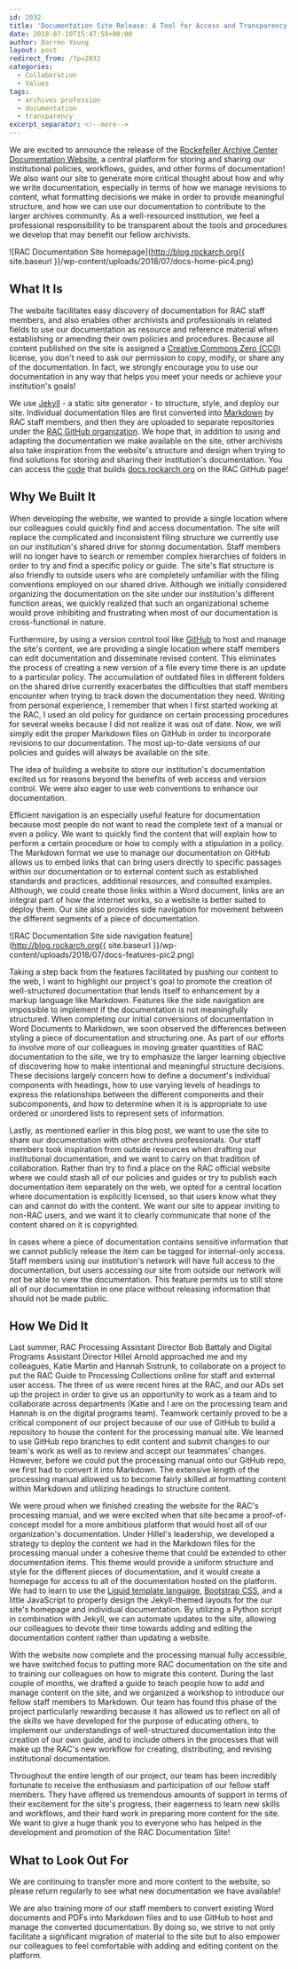 ```yaml
---
id: 2032
title: 'Documentation Site Release: A Tool for Access and Transparency, a Push for Better Documentation Writing'
date: 2018-07-10T15:47:59+00:00
author: Darren Young
layout: post
redirect_from: /?p=2032
categories:
  - Collaboration
  - Values
tags:
  - archives profession
  - documentation
  - transparency
excerpt_separator: <!--more-->
---
```

We are excited to announce the release of the [Rockefeller Archive Center Documentation Website](http://docs.rockarch.org/), a central platform for storing and sharing our institutional policies, workflows, guides, and other forms of documentation! We also want our site to generate more critical thought about how and why we write documentation, especially in terms of how we manage revisions to content, what formatting decisions we make in order to provide meaningful structure, and how we can use our documentation to contribute to the larger archives community. As a well-resourced institution, we feel a professional responsibility to be transparent about the tools and procedures we develop that may benefit our fellow archivists.

![RAC Documentation Site homepage](http://blog.rockarch.org{{ site.baseurl }}/wp-content/uploads/2018/07/docs-home-pic4.png)

<!--more-->

## What It Is

The website facilitates easy discovery of documentation for RAC staff members, and also enables other archivists and professionals in related fields to use our documentation as resource and reference material when establishing or amending their own policies and procedures. Because all content published on the site is assigned a [Creative Commons Zero (CC0)](https://creativecommons.org/publicdomain/zero/1.0/) license, you don't need to ask our permission to copy, modify, or share any of the documentation. In fact, we strongly encourage you to use our documentation in any way that helps you meet your needs or achieve your institution's goals!

We use [Jekyll](https://jekyllrb.com/) - a static site generator - to structure, style, and deploy our site. Individual documentation files are first converted into [Markdown](https://www.markdownguide.org) by RAC staff members, and then they are uploaded to separate repositories under the [RAC GitHub organization](https://github.com/RockefellerArchiveCenter). We hope that, in addition to using and adapting the documentation we make available on the site, other archivists also take inspiration from the website's structure and design when trying to find solutions for storing and sharing their institution's documentation. You can access the [code](https://github.com/RockefellerArchiveCenter/docs-build) that builds [docs.rockarch.org](http://docs.rockarch.org/) on the RAC GitHub page!

## Why We Built It

When developing the website, we wanted to provide a single location where our colleagues could quickly find and access documentation. The site will replace the complicated and inconsistent filing structure we currently use on our institution's shared drive for storing documentation. Staff members will no longer have to search or remember complex hierarchies of folders in order to try and find a specific policy or guide. The site's flat structure is also friendly to outside users who are completely unfamiliar with the filing conventions employed on our shared drive. Although we initially considered organizing the documentation on the site under our institution's different function areas, we quickly realized that such an organizational scheme would prove inhibiting and frustrating when most of our documentation is cross-functional in nature.

Furthermore, by using a version control tool like [GitHub](https://github.com/) to host and manage the site's content, we are providing a single location where staff members can edit documentation and disseminate revised content. This eliminates the process of creating a new version of a file every time there is an update to a particular policy. The accumulation of outdated files in different folders on the shared drive currently exacerbates the difficulties that staff members encounter when trying to track down the documentation they need. Writing from personal experience, I remember that when I first started working at the RAC, I used an old policy for guidance on certain processing procedures for several weeks because I did not realize it was out of date. Now, we will simply edit the proper Markdown files on GitHub in order to incorporate revisions to our documentation. The most up-to-date versions of our policies and guides will always be available on the site.

The idea of building a website to store our institution's documentation excited us for reasons beyond the benefits of web access and version control. We were also eager to use web conventions to enhance our documentation.

Efficient navigation is an especially useful feature for documentation because most people do not want to read the complete text of a manual or even a policy. We want to quickly find the content that will explain how to perform a certain procedure or how to comply with a stipulation in a policy. The Markdown format we use to manage our documentation on GitHub allows us to embed links that can bring users directly to specific passages within our documentation or to external content such as established standards and practices, additional resources, and consulted examples. Although, we could create those links within a Word document, links are an integral part of how the internet works, so a website is better suited to deploy them. Our site also provides side navigation for movement between the different segments of a piece of documentation.

![RAC Documentation Site side navigation feature](http://blog.rockarch.org{{ site.baseurl }}/wp-content/uploads/2018/07/docs-features-pic2.png)

Taking a step back from the features facilitated by pushing our content to the web, I want to highlight our project's goal to promote the creation of well-structured documentation that lends itself to enhancement by a markup language like Markdown. Features like the side navigation are impossible to implement if the documentation is not meaningfully structured. When completing our initial conversions of documentation in Word Documents to Markdown, we soon observed the differences between styling a piece of documentation and structuring one. As part of our efforts to involve more of our colleagues in moving greater quantities of RAC documentation to the site, we try to emphasize the larger learning objective of discovering how to make intentional and meaningful structure decisions. These decisions largely concern how to define a document's individual components with headings, how to use varying levels of headings to express the relationships between the different components and their subcomponents, and how to determine when it is is appropriate to use ordered or unordered lists to represent sets of information.

Lastly, as mentioned earlier in this blog post, we want to use the site to share our documentation with other archives professionals. Our staff members took inspiration from outside resources when drafting our institutional documentation, and we want to carry on that tradition of collaboration. Rather than try to find a place on the RAC official website where we could stash all of our policies and guides or try to publish each documentation item separately on the web, we opted for a central location where documentation is explicitly licensed, so that users know what they can and cannot do with the content. We want our site to appear inviting to non-RAC users, and we want it to clearly communicate that none of the content shared on it is copyrighted.

In cases where a piece of documentation contains sensitive information that we cannot publicly release the item can be tagged for internal-only access. Staff members using our institution's network will have full access to the documentation, but users accessing our site from outside our network will not be able to view the documentation. This feature permits us to still store all of our documentation in one place without releasing information that should not be made public.

## How We Did It

Last summer, RAC Processing Assistant Director Bob Battaly and Digital Programs Assistant Director Hillel Arnold approached me and my colleagues, Katie Martin and Hannah Sistrunk, to collaborate on a project to put the RAC Guide to Processing Collections online for staff and external user access. The three of us were recent hires at the RAC, and our ADs set up the project in order to give us an opportunity to work as a team and to collaborate across departments (Katie and I are on the processing team and Hannah is on the digital programs team). Teamwork certainly proved to be a critical component of our project because of our use of GitHub to build a repository to house the content for the processing manual site. We learned to use GitHub repo branches to edit content and submit changes to our team's work as well as to review and accept our teammates' changes. However, before we could put the processing manual onto our GitHub repo, we first had to convert it into Markdown. The extensive length of the processing manual allowed us to become fairly skilled at formatting content within Markdown and utilizing headings to structure content.

We were proud when we finished creating the website for the RAC's processing manual, and we were excited when that site became a proof-of-concept model for a more ambitious platform that would host all of our organization's documentation. Under Hillel's leadership, we developed a strategy to deploy the content we had in the Markdown files for the processing manual under a cohesive theme that could be extended to other documentation items. This theme would provide a uniform structure and style for the different pieces of documentation, and it would create a homepage for access to all of the documentation hosted on the platform. We had to learn to use the [Liquid template language](https://shopify.github.io/liquid/), [Bootstrap CSS](https://getbootstrap.com/), and a little JavaScript to properly design the Jekyll-themed layouts for the our site's homepage and individual documentation. By utilizing a Python script in combination with Jekyll, we can automate updates to the site, allowing our colleagues to devote their time towards adding and editing the documentation content rather than updating a website.

With the website now complete and the processing manual fully accessible, we have switched focus to putting more RAC documentation on the site and to training our colleagues on how to migrate this content. During the last couple of months, we drafted a guide to teach people how to add and manage content on the site, and we organized a workshop to introduce our fellow staff members to Markdown. Our team has found this phase of the project particularly rewarding because it has allowed us to reflect on all of the skills we have developed for the purpose of educating others, to implement our understandings of well-structured documentation into the creation of our own guide, and to include others in the processes that will make up the RAC's new workflow for creating, distributing, and revising institutional documentation.      

Throughout the entire length of our project, our team has been incredibly fortunate to receive the enthusiasm and participation of our fellow staff members. They have offered us tremendous amounts of support in terms of their excitement for the site's progress, their eagerness to learn new skills and workflows, and their hard work in preparing more content for the site. We want to give a huge thank you to everyone who has helped in the development and promotion of the RAC Documentation Site!

## What to Look Out For

We are continuing to transfer more and more content to the website, so please return regularly to see what new documentation we have available!

We are also training more of our staff members to convert existing Word documents and PDFs into Markdown files and to use GitHub to host and manage the converted documentation. By doing so, we strive to not only facilitate a significant migration of material to the site but to also empower our colleagues to feel comfortable with adding and editing content on the platform.
